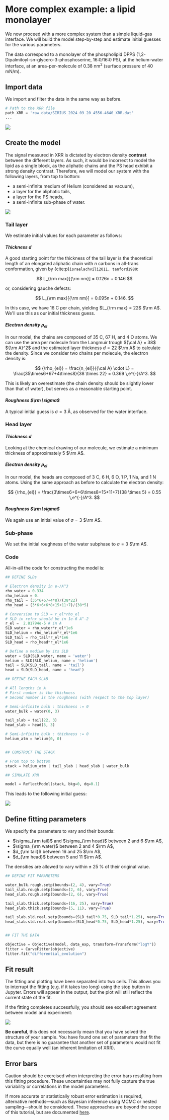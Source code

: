 # More complex example: a lipid monolayer

We now proceed with a more complex system than a simple liquid–gas interface. We will build the model step-by-step and estimate initial guesses for the various parameters.

The data correspond to a monolayer of the phospholipid DPPS (1,2-Dipalmitoyl-sn-glycero-3-phosphoserine, 16:0/16:0 PS), at the helium-water interface, at an area-per-molecule of 0.38 nm$^2$ (surface pressure of 40 mN/m).

## Import data
We import and filter the data in the same way as before.

```python
# Path to the XRR file
path_XRR = 'raw_data/SIRIUS_2024_09_20_4556-4640_XRR.dat'
...
```

![](images/lipid-xrr-measurement.png)

## Create the model

The signal measured in XRR is dictated by electron density **contrast** between the different layers. As such, it would be incorrect to model the lipid as a single block, as the aliphatic chains and the PS head exhibit a strong density contrast. Therefore, we will model our system with the following layers, from top to bottom:
- a semi-infinite medium of Helium (considered as vacuum),
- a layer for the aliphatic tails,
- a layer for the PS heads,
- a semi-infinite sub-phase of water.

![](images/lipid-dpps.png)

### Tail layer

We estimate initial values for each parameter as follows:

#### *Thickness $d$*

A good starting point for the thickness of the tail layer is the theoretical length of an elongated aliphatic chain with $n$ carbons in all-trans conformation, given by {cite:p}`israelachvili2011, tanford1980`:

$$
L_{\rm max}[{\rm nm}] = 0.126n + 0.146
$$

or, considering gauche defects:

$$
L_{\rm max}[{\rm nm}] = 0.095n + 0.146.
$$

In this case, we have 16 C per chain, yielding $L_{\rm max} = 22$ $\rm A$. We'll use this as our initial thickness guess.

#### *Electron density $\rho_{el}$*

In our model, the chains are composed of 35 C, 67 H, and 4 O atoms. We can use the area per molecule from the Langmuir trough ${\cal A} = 38$ ${\rm A}^2$ and the estimated layer thickness $d = 22$ $\rm A$ to calculate the density. Since we consider two chains per molecule, the electron density is:

$$
{\rho_{el}} = \frac{n_{el}}{{\cal A} \cdot L} = \frac{35\times6+67+4\times8}{38 \times 22} = 0.369 \,e^{-}/A^3.
$$

This is likely an overestimate (the chain density should be slightly lower than that of water), but serves as a reasonable starting point.

#### *Roughness $\rm \sigma$*

A typical initial guess is $\sigma = 3$ Å, as observed for the water interface.

### Head layer

#### *Thickness $d$*

Looking at the chemical drawing of our molecule, we estimate a minimum thickness of approximately 5 $\rm A$.

#### *Electron density $\rho_{el}$*

In our model, the heads are composed of 3 C, 6 H, 6 O, 1 P, 1 Na, and 1 N atoms. Using the same approach as before to calculate the electron density:

$$
{\rho_{el}} = \frac{3\times6+6+6\times8+15+11+7}{38 \times 5} = 0.55 \,e^{-}/A^3.
$$


#### *Roughness $\rm \sigma$*

We again use an initial value of $\sigma = 3$ $\rm A$.

### Sub-phase

We set the initial roughness of the water subphase to $\sigma = 3$ $\rm A$.

### Code

All-in-all the code for constructing the model is:

```python
## DEFINE SLDs

# Electron density in e-/A^3
rho_water = 0.334
rho_helium = 0.
rho_tail = (35*6+67+4*8)/(38*22)
rho_head = (3*6+6+6*8+15+11+7)/(38*5)

# Conversion to SLD = r_el*rho_el
# SLD in refnx should be in 1e-6 A^-2
r_el =  2.81794e-5 # in A
SLD_water = rho_water*r_el*1e6
SLD_helium = rho_helium*r_el*1e6
SLD_tail = rho_tail*r_el*1e6
SLD_head = rho_head*r_el*1e6

# Define a medium by its SLD
water = SLD(SLD_water, name = 'water')
helium = SLD(SLD_helium, name = 'helium')
tail = SLD(SLD_tail, name = 'tail')
head = SLD(SLD_head, name = 'head')

## DEFINE EACH SLAB

# All lengths in A
# First number is the thickness
# Second number is the roughness (with respect to the top layer)

# Semi-infinite bulk : thickness := 0
water_bulk = water(0, 3)

tail_slab = tail(22, 3)
head_slab = head(5, 3)

# Semi-infinite bulk : thickness := 0
helium_atm = helium(0, 0)


## CONSTRUCT THE STACK

# From top to bottom
stack = helium_atm | tail_slab | head_slab | water_bulk

## SIMULATE XRR

model = ReflectModel(stack, bkg=0, dq=0.1)
```

This leads to the following initial guess:

![](images/lipid-simulate.png)

## Define fitting parameters

We specify the parameters to vary and their bounds:
- $\sigma_{\rm tail}$ and $\sigma_{\rm head}$ between $2$ and $6$ $\rm A$,
- $\sigma_{\rm water}$ between $2$ and $4$ $\rm A$,
- $d_{\rm tail}$ between $16$ and $25$ $\rm A$,
- $d_{\rm head}$ between $5$ and $11$ $\rm A$.

The densities are allowed to vary within $\pm$ 25 $\%$ of their original value.

```python
## DEFINE FIT PARAMETERS

water_bulk.rough.setp(bounds=(2, 4), vary=True)
tail_slab.rough.setp(bounds=(2, 6), vary=True)
head_slab.rough.setp(bounds=(2, 6), vary=True)

tail_slab.thick.setp(bounds=(16, 25), vary=True)
head_slab.thick.setp(bounds=(5, 11), vary=True)

tail_slab.sld.real.setp(bounds=(SLD_tail*0.75, SLD_tail*1.25), vary=True)
head_slab.sld.real.setp(bounds=(SLD_head*0.75, SLD_head*1.25), vary=True)


## FIT THE DATA

objective = Objective(model, data_exp, transform=Transform("logY"))
fitter = CurveFitter(objective)
fitter.fit("differential_evolution")
```

## Fit result

The fitting and plotting have been separated into two cells. This allows you to interrupt the fitting (e.g. if it takes too long) using the stop button in Jupyter. Errors will appear in the output, but the plot will still reflect the current state of the fit.

If the fitting completes successfully, you should see excellent agreement between model and experiment:

![](images/lipid-result.png)

**Be careful**, this does not necessarily mean that you have solved the structure of your sample. You have found one set of parameters that fit the data, but there is no guarantee that another set of parameters would not fit the curve equally well (an inherent limitation of XRR).

## Error bars

Caution should be exercised when interpreting the error bars resulting from this fitting procedure. These uncertainties may not fully capture the true variability or correlations in the model parameters.

If more accurate or statistically robust error estimation is required, alternative methods—such as Bayesian inference using MCMC or nested sampling—should be considered. These approaches are beyond the scope of this tutorial, but are documented [here](https://refnx.readthedocs.io/en/stable/emcee_pymc_dynesty.html).
